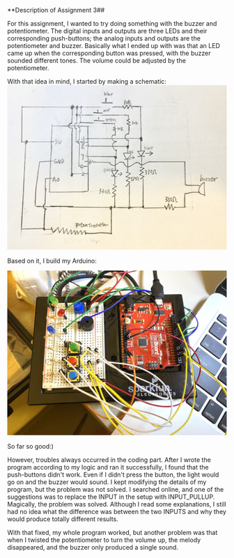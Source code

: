 **Description of Assignment 3##


For this assignment, I wanted to try doing something with the buzzer and potentiometer. The digital inputs and outputs are three LEDs and their corresponding push-buttons; the analog inputs and outputs are the potentiometer and buzzer. Basically what I ended up with was that an LED came up when the corresponding button was pressed, with the buzzer sounded different tones. The volume could be adjusted by the potentiometer. 

With that idea in mind, I started by making a schematic:
![](schematic.jpeg)

Based on it, I build my Arduino:

![](arduino.jpeg)

So far so good:)

However, troubles always occurred in the coding part. After I wrote the program according to my logic and ran it successfully, I found that the push-buttons didn't work. Even if I didn't press the button, the light would go on and the buzzer would sound. I kept modifying the details of my program, but the problem was not solved. I searched online, and one of the suggestions was to replace the INPUT in the setup with INPUT_PULLUP. Magically, the problem was solved. Although I read some explanations, I still had no idea what the difference was between the two INPUTS and why they would produce totally different results.

With that fixed, my whole program worked, but another problem was that when I twisted
the potentiometer to turn the volume up, the melody disappeared, and the buzzer only produced a single sound.

